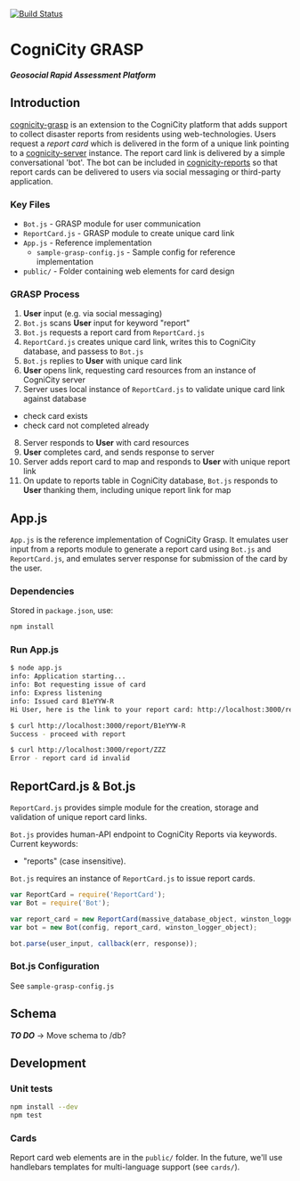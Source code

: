 [![Build Status](https://travis-ci.org/urbanriskmap/cognicity-grasp.svg?branch=master)](https://travis-ci.org/urbanriskmap/cognicity-grasp)

CogniCity GRASP
=====
##### Geosocial Rapid Assessment Platform

## Introduction
[cognicity-grasp](https://github.com/urbanriskmap/ccognicity-grasp) is an extension to the CogniCity platform that adds support to collect disaster reports from residents using web-technologies. Users request a *report card* which is delivered in the form of a unique link pointing to a  [cognicity-server]() instance. The report card link is delivered by a simple conversational 'bot'. The bot can be included in [cognicity-reports]() so that report cards can be delivered to users via social messaging or third-party application.

### Key Files
* `Bot.js` - GRASP module for user communication
* `ReportCard.js` - GRASP module to create unique card link
* `App.js` - Reference implementation
  * `sample-grasp-config.js` - Sample config for reference implementation
* `public/` - Folder containing web elements for card design

### GRASP Process
1. **User** input (e.g. via social messaging)
2. `Bot.js` scans **User** input for keyword "report"
3. `Bot.js` requests a report card from `ReportCard.js`
4. `ReportCard.js` creates unique card link, writes this to CogniCity database, and passess to `Bot.js`
5. `Bot.js` replies to **User** with unique card link
6. **User** opens link, requesting card resources from an instance of CogniCity server
7. Server uses local instance of `ReportCard.js` to validate unique card link against database
  - check card exists
  - check card not completed already
8. Server responds to **User** with card resources
9. **User** completes card, and sends response to server
10. Server adds report card to map and responds to **User** with unique report link
11. On update to reports table in CogniCity database, `Bot.js` responds to **User** thanking them, including unique report link for map

## App.js
`App.js` is the reference implementation of CogniCity Grasp. It emulates user input from a reports module to generate a report card using `Bot.js` and `ReportCard.js`, and emulates server response for submission of the card by the user.

### Dependencies
Stored in `package.json`, use:
```sh
npm install
```

### Run App.js
```sh
$ node app.js
info: Application starting...
info: Bot requesting issue of card
info: Express listening
info: Issued card B1eYYW-R
Hi User, here is the link to your report card: http://localhost:3000/report/B1eYYW-R

$ curl http://localhost:3000/report/B1eYYW-R
Success - proceed with report

$ curl http://localhost:3000/report/ZZZ
Error - report card id invalid
```

## ReportCard.js & Bot.js
`ReportCard.js` provides simple module for the creation, storage and validation of unique report card links.

`Bot.js` provides human-API endpoint to CogniCity Reports via keywords. Current keywords:
* "reports" (case insensitive).

`Bot.js` requires an instance of `ReportCard.js` to issue report cards.

```js
var ReportCard = require('ReportCard');
var Bot = require('Bot');

var report_card = new ReportCard(massive_database_object, winston_logger_object);
var bot = new Bot(config, report_card, winston_logger_object);

bot.parse(user_input, callback(err, response));
```

### Bot.js Configuration
See `sample-grasp-config.js`

## Schema
***TO DO***
-> Move schema to /db?

## Development

### Unit tests
```sh
npm install --dev
npm test
```

### Cards
Report card web elements are in the `public/` folder.
In the future, we'll use handlebars templates for multi-language support (see `cards/`).
